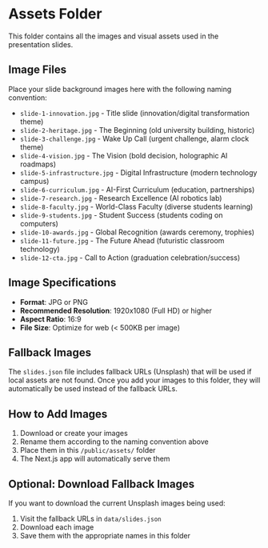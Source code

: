 # Assets Folder

This folder contains all the images and visual assets used in the presentation slides.

## Image Files

Place your slide background images here with the following naming convention:

- `slide-1-innovation.jpg` - Title slide (innovation/digital transformation theme)
- `slide-2-heritage.jpg` - The Beginning (old university building, historic)
- `slide-3-challenge.jpg` - Wake Up Call (urgent challenge, alarm clock theme)
- `slide-4-vision.jpg` - The Vision (bold decision, holographic AI roadmaps)
- `slide-5-infrastructure.jpg` - Digital Infrastructure (modern technology campus)
- `slide-6-curriculum.jpg` - AI-First Curriculum (education, partnerships)
- `slide-7-research.jpg` - Research Excellence (AI robotics lab)
- `slide-8-faculty.jpg` - World-Class Faculty (diverse students learning)
- `slide-9-students.jpg` - Student Success (students coding on computers)
- `slide-10-awards.jpg` - Global Recognition (awards ceremony, trophies)
- `slide-11-future.jpg` - The Future Ahead (futuristic classroom technology)
- `slide-12-cta.jpg` - Call to Action (graduation celebration/success)

## Image Specifications

- **Format**: JPG or PNG
- **Recommended Resolution**: 1920x1080 (Full HD) or higher
- **Aspect Ratio**: 16:9
- **File Size**: Optimize for web (< 500KB per image)

## Fallback Images

The `slides.json` file includes fallback URLs (Unsplash) that will be used if local assets are not found. Once you add your images to this folder, they will automatically be used instead of the fallback URLs.

## How to Add Images

1. Download or create your images
2. Rename them according to the naming convention above
3. Place them in this `/public/assets/` folder
4. The Next.js app will automatically serve them

## Optional: Download Fallback Images

If you want to download the current Unsplash images being used:

1. Visit the fallback URLs in `data/slides.json`
2. Download each image
3. Save them with the appropriate names in this folder
